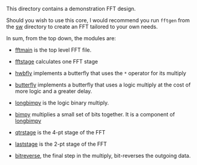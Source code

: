 This directory contains a demonstration FFT design.

Should you wish to use this core, I would recommend you run `fftgen` from the
[sw](../sw) directory to create an FFT tailored to your own needs.

In sum, from the top down, the modules are:

- [fftmain](fftmain.v) is the top level FFT file.

 - [fftstage](fftstage.v) calculates one FFT stage

  - [hwbfly](hwbfly.v) implements a butterfly that uses the `*` operator
    for its multiply
  - [butterfly](butterfly.v) implements a butterfly that uses a logic
    multiply at the cost of more logic and a greater delay.

   - [longbimpy](longbimpy.v) is the logic binary multiply.

   - [bimpy](bimpy.v) multiplies a small set of bits together.  It is a
     component of [longbimpy](longbimpy.v)

 - [qtrstage](qtrstage.v) is the 4-pt stage of the FFT

 - [laststage](laststage.v) is the 2-pt stage of the FFT

 - [bitreverse](bitreverse.v), the final step in the multiply, bit-reverses
   the outgoing data.


